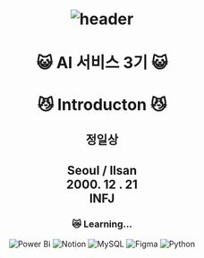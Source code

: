 # <div align=center> ![header](https://capsule-render.vercel.app/api?type=wave&color=auto&height=300&section=header&text=Welcome&fontSize=90) </div>

# <div align=center> &#128570; AI 서비스 3기 &#128570; </div>

# <div align=center>  &#128572; Introducton &#128572; </div>

## <div align=center>   **정일상** </div>
 
## <div align=center> Seoul / Ilsan </div> <div align=center>  2000. 12 . 21 </div> <div align=center> INFJ </div>

 
### <div align=center> &#128575; Learning... </div>

<p align="center">
   <img src="https://img.shields.io/badge/power_bi-F2C811?style=flat&logo=powerbi&logoColor=black" alt="Power Bi">
  <img src="https://img.shields.io/badge/Notion-%23000000.svg?style=flat&logo=notion&logoColor=white" alt="Notion">
  <img src="https://img.shields.io/badge/MySQL-005C84?style=flat&logo=mysql&logoColor=white" alt="MySQL">
  <img src="https://img.shields.io/badge/Figma-F24E1E?style=flat&logo=figma&logoColor=white" alt="Figma">
  <img src="https://img.shields.io/badge/Python-14354C?style=flat&logo=python&logoColor=white" alt="Python">
</p>
